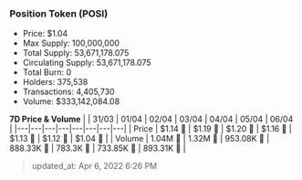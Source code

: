 
  ### Position Token (POSI)
  - Price: $1.04
  - Max Supply: 100,000,000
  - Total Supply: 53,671,178.075
  - Circulating Supply: 53,671,178.075
  - Total Burn: 0
  - Holders: 375,538
  - Transactions: 4,405,730
  - Volume: $333,142,084.08

  **7D Price & Volume**
  | | 31&#x2F;03 | 01&#x2F;04 | 02&#x2F;04 | 03&#x2F;04 | 04&#x2F;04 | 05&#x2F;04 | 06&#x2F;04 |
  |---|---|---|---|---|---|---|---|
  | Price | $1.14 🔻 | $1.19 🚀 | $1.20 🚀 | $1.16 🔻 | $1.13 🔻 | $1.12 🔻 | $1.04 🔻 |
  | Volume | 1.04M 🚀 | 1.32M 🚀 | 953.08K 🔻 | 888.33K 🔻 | 783.3K 🔻 | 733.85K 🔻 | 893.31K 🚀 |

  > updated_at: Apr 6, 2022 6:26 PM

